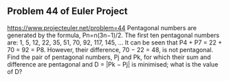 ## Problem 44 of Euler Project 
https://www.projecteuler.net/problem=44
Pentagonal numbers are generated by the formula, Pn=n(3n−1)/2. The first ten pentagonal numbers are:
1, 5, 12, 22, 35, 51, 70, 92, 117, 145, ...
It can be seen that P4 + P7 = 22 + 70 = 92 = P8. However, their difference, 70 − 22 = 48, is not pentagonal.
Find the pair of pentagonal numbers, Pj and Pk, for which their sum and difference are pentagonal and D = |Pk − Pj| is minimised; what is the value of D?